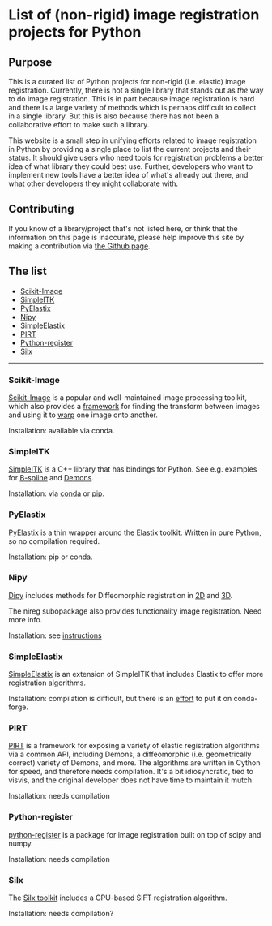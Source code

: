 # List of (non-rigid) image registration projects for Python


## Purpose

This is a curated list of Python projects for non-rigid (i.e. elastic)
image registration. Currently, there is not a single library that stands
out as *the* way to do image registration. This is in part because image
registration is hard and there is a large variety of methods which is
perhaps difficult to collect in a single library. But this is also
because there has not been a collaborative effort to make such a
library.

This website is a small step in unifying efforts related to image
registration in Python by providing a single place to list the current
projects and their status. It should give users who need tools for
registration problems a better idea of what library they could best
use. Further, developers who want to implement new tools have a better
idea of what's already out there, and what other developers they might
collaborate with.


## Contributing

If you know of a library/project that's not listed here, or think that
the information on this page is inaccurate, please help improve this
site by making a contribution via
[the Github page](https://github.com/pyimreg/pyimreg.github.com).


## The list

* <a href='#scikit-image'>Scikit-Image</a>
* <a href='#simpleitk'>SimpleITK</a>
* <a href='#pyelastix'>PyElastix</a>
* <a href='#nipy'>Nipy</a>
* <a href='#simpleElastix'>SimpleElastix</a>
* <a href='#pirt'>PIRT</a>
* <a href='#python-register'>Python-register</a>
* <a href='#silx'>Silx</a>


----

### Scikit-Image

[Scikit-Image](http://scikit-image.org) is a popular and well-maintained image processing toolkit,
which also provides a
[framework](http://scikit-image.org/docs/stable/api/skimage.transform.html)
for finding the transform between images and using it to
[warp](http://scikit-image.org/docs/stable/api/skimage.transform.html#warp)
one image onto another.

Installation: available via conda.


### SimpleITK

[SimpleITK](https://github.com/SimpleITK/SimpleITK) is a C++ library
that has bindings for Python. See e.g. examples for
[B-spline](https://github.com/SimpleITK/SimpleITK/blob/next/Examples/ImageRegistrationMethodBSpline1/ImageRegistrationMethodBSpline1.py)
and [Demons](https://github.com/SimpleITK/SimpleITK/blob/next/Examples/DemonsRegistration1/DemonsRegistration1.py).

Installation: via [conda](https://anaconda.org/SimpleITK/simpleitk) or
[pip](https://pypi.python.org/pypi/SimpleITK).


### PyElastix

[PyElastix](https://github.com/almarklein/pyelastix) is a thin wrapper around
the Elastix toolkit. Written in pure Python, so no compilation required.

Installation: pip or conda.


### Nipy

[Dipy](http://nipy.org/dipy/) includes methods for Diffeomorphic registration in
[2D](http://nipy.org/dipy/examples_built/syn_registration_2d.html)
and [3D](http://nipy.org/dipy/examples_built/syn_registration_3d.html).

The nireg subopackage also provides functionality image registration.
Need more info.

Installation: see [instructions](http://nipy.org/nipy/users/installation.html)


### SimpleElastix

[SimpleElastix](https://simpleelastix.github.io/) is an extension of SimpleITK
that includes Elastix to offer more registration algorithms.

Installation: compilation is difficult, but there is an
[effort](https://github.com/conda-forge/staged-recipes/pull/324) to put it
on conda-forge.


### PIRT

[PIRT](https://bitbucket.org/almarklein/pirt) is a framework for exposing
a variety of elastic registration algorithms via a common API, including
Demons, a diffeomorphic (i.e. geometrically correct) variety of  Demons, and
more. The algorithms are written in Cython for speed, and therefore needs
compilation. It's a bit idiosyncratic, tied to visvis, and the original
developer does not have time to maintain it mutch.

Installation: needs compilation


### Python-register

[python-register](https://github.com/pyimreg/python-register) is a package
for image registration built on top of scipy and numpy.

Installation: needs compilation


### Silx

The [Silx toolkit](https://github.com/silx-kit/silx) includes a GPU-based
SIFT registration algorithm.

Installation: needs compilation?

